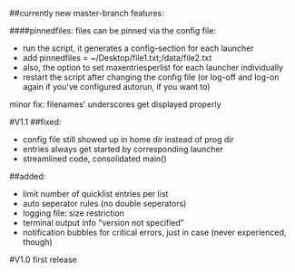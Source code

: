 ##currently new master-branch features:

####pinnedfiles: files can be pinned via the config file:
- run the script, it generates a config-section for each launcher
- add pinnedfiles = ~/Desktop/file1.txt;/data/file2.txt
- also, the option to set maxentriesperlist for each launcher individually
- restart the script after changing the config file (or log-off and log-on again if you've configured autorun, if you want to)


minor fix: filenames' underscores get displayed properly



#V1.1
##fixed:
* config file still showed up in home dir instead of prog dir
* entries always get started by corresponding launcher
* streamlined code, consolidated main()

##added:
* limit number of quicklist entries per list
* auto seperator rules (no double seperators)
* logging file: size restriction
* terminal output info "version not specified"
* notification bubbles for critical errors, just in case (never experienced, though)



#V1.0
first release
